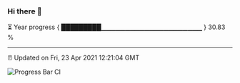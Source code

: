### Hi there 👋

⏳ Year progress { █████████▁▁▁▁▁▁▁▁▁▁▁▁▁▁▁▁▁▁▁▁▁ } 30.83 %

---

⏰ Updated on Fri, 23 Apr 2021 12:21:04 GMT

![Progress Bar CI](https://github.com/liununu/liununu/workflows/Progress%20Bar%20CI/badge.svg)
